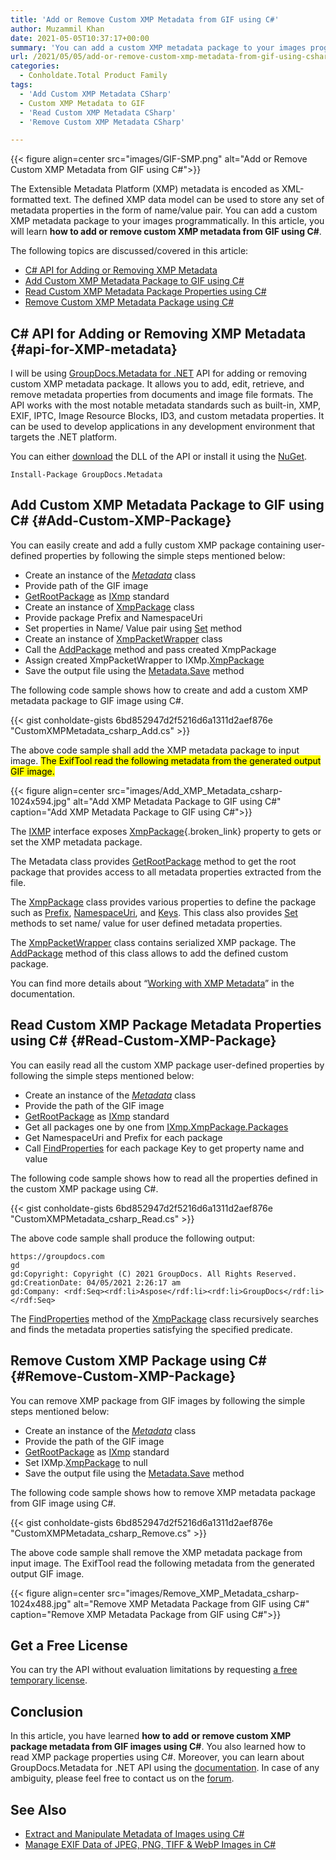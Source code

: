 ```yaml
---
title: 'Add or Remove Custom XMP Metadata from GIF using C#'
author: Muzammil Khan
date: 2021-05-05T10:37:17+00:00
summary: 'You can add a custom XMP metadata package to your images programmatically. In this article, you will learn **how to add or remove custom XMP metadata from GIF using C#**. '
url: /2021/05/05/add-or-remove-custom-xmp-metadata-from-gif-using-csharp/
categories:
  - Conholdate.Total Product Family
tags:
  - 'Add Custom XMP Metadata CSharp'
  - Custom XMP Metadata to GIF
  - 'Read Custom XMP Metadata CSharp'
  - 'Remove Custom XMP Metadata CSharp'

---
```



{{< figure align=center src="images/GIF-SMP.png" alt="Add or Remove Custom XMP Metadata from GIF using C#">}}
 

The Extensible Metadata Platform (XMP) metadata is encoded as XML-formatted text. The defined XMP data model can be used to store any set of metadata properties in the form of name/value pair. You can add a custom XMP metadata package to your images programmatically. In this article, you will learn **how to add or remove custom XMP metadata from GIF using C#**.

The following topics are discussed/covered in this article:

  * [C# API for Adding or Removing XMP Metadata][2]
  * [Add Custom XMP Metadata Package to GIF using C#][3]
  * [Read Custom XMP Metadata Package Properties using C#][4]
  * [Remove Custom XMP Metadata Package using C#][5]

## C# API for Adding or Removing XMP Metadata {#api-for-XMP-metadata}

I will be using [GroupDocs.Metadata for .NET][6] API for adding or removing custom XMP metadata package. It allows you to add, edit, retrieve, and remove metadata properties from documents and image file formats. The API works with the most notable metadata standards such as built-in, XMP, EXIF, IPTC, Image Resource Blocks, ID3, and custom metadata properties. It can be used to develop applications in any development environment that targets the .NET platform.

You can either [download][7] the DLL of the API or install it using the [NuGet][8].

```
Install-Package GroupDocs.Metadata
```

## Add Custom XMP Metadata Package to GIF using C# {#Add-Custom-XMP-Package}

You can easily create and add a fully custom XMP package containing user-defined properties by following the simple steps mentioned below:

  * Create an instance of the _[Metadata][9]_ class
  * Provide path of the GIF image
  * [GetRootPackage][10] as [IXmp][11] standard
  * Create an instance of [XmpPackage][12] class
  * Provide package Prefix and NamespaceUri
  * Set properties in Name/ Value pair using [Set][13] method
  * Create an instance of [XmpPacketWrapper][14] class
  * Call the [AddPackage][15] method and pass created XmpPackage
  * Assign created XmpPacketWrapper to IXMp.[XmpPackage][16]
  * Save the output file using the [Metadata.Save][17] method

The following code sample shows how to create and add a custom XMP metadata package to GIF image using C#.

{{< gist conholdate-gists 6bd852947d2f5216d6a1311d2aef876e "CustomXMPMetadata_csharp_Add.cs" >}}

The above code sample shall add the XMP metadata package to input image. <mark>The ExifTool read the following metadata from the generated output GIF image.</mark>

{{< figure align=center src="images/Add_XMP_Metadata_csharp-1024x594.jpg" alt="Add XMP Metadata Package to GIF using C#" caption="Add XMP Metadata Package to GIF using C#">}}
 

The [IXMP][11] interface exposes [XmpPackage][19]{.broken_link} property to gets or set the XMP metadata package.

The Metadata class provides [GetRootPackage][10] method to get the root package that provides access to all metadata properties extracted from the file.

The [XmpPackage][12] class provides various properties to define the package such as [Prefix][20], [NamespaceUri][21], and [Keys][22]. This class also provides [Set][13] methods to set name/ value for user defined metadata properties.

The [XmpPacketWrapper][14] class contains serialized XMP package. The [AddPackage][15] method of this class allows to add the defined custom package.

You can find more details about “[Working with XMP Metadata][23]” in the documentation.

## Read Custom XMP Package Metadata Properties using C# {#Read-Custom-XMP-Package}

You can easily read all the custom XMP package user-defined properties by following the simple steps mentioned below:

  * Create an instance of the _[Metadata][9]_ class
  * Provide the path of the GIF image
  * [GetRootPackage][10] as [IXmp][11] standard
  * Get all packages one by one from [IXmp.XmpPackage.Packages][24]
  * Get NamespaceUri and Prefix for each package
  * Call [FindProperties][25] for each package Key to get property name and value

The following code sample shows how to read all the properties defined in the custom XMP package using C#.

{{< gist conholdate-gists 6bd852947d2f5216d6a1311d2aef876e "CustomXMPMetadata_csharp_Read.cs" >}}

The above code sample shall produce the following output:

```
https://groupdocs.com
gd
gd:Copyright: Copyright (C) 2021 GroupDocs. All Rights Reserved.
gd:CreationDate: 04/05/2021 2:26:17 am
gd:Company: <rdf:Seq><rdf:li>Aspose</rdf:li><rdf:li>GroupDocs</rdf:li></rdf:Seq>
```

The [FindProperties][25] method of the [XmpPackage][12] class recursively searches and finds the metadata properties satisfying the specified predicate.

## Remove Custom XMP Package using C# {#Remove-Custom-XMP-Package}

You can remove XMP package from GIF images by following the simple steps mentioned below:

  * Create an instance of the _[Metadata][9]_ class
  * Provide the path of the GIF image
  * [GetRootPackage][10] as [IXmp][11] standard
  * Set IXMp.[XmpPackage][16] to null
  * Save the output file using the [Metadata.Save][17] method

The following code sample shows how to remove XMP metadata package from GIF image using C#.

{{< gist conholdate-gists 6bd852947d2f5216d6a1311d2aef876e "CustomXMPMetadata_csharp_Remove.cs" >}}

The above code sample shall remove the XMP metadata package from input image. The ExifTool read the following metadata from the generated output GIF image.

{{< figure align=center src="images/Remove_XMP_Metadata_csharp-1024x488.jpg" alt="Remove XMP Metadata Package from GIF using C#" caption="Remove XMP Metadata Package from GIF using C#">}}
 

## Get a Free License

You can try the API without evaluation limitations by requesting [a free temporary license][27].

## Conclusion

In this article, you have learned **how to add** **or remove custom XMP package metadata from GIF images using C#**. You also learned how to read XMP package properties using C#. Moreover, you can learn about GroupDocs.Metadata for .NET API using the [documentation][28]. In case of any ambiguity, please feel free to contact us on the [forum][29].

## See Also

  * [Extract and Manipulate Metadata of Images using C#][30]
  * [Manage EXIF Data of JPEG, PNG, TIFF & WebP Images in C#][31]

 [1]: https://blog.conholdate.com/wp-content/uploads/sites/27/2021/05/GIF-SMP.png
 [2]: #api-for-XMP-metadata
 [3]: #Add-Custom-XMP-Package
 [4]: #Read-Custom-XMP-Package
 [5]: #Remove-Custom-XMP-Package
 [6]: https://products.groupdocs.com/metadata/net
 [7]: https://downloads.groupdocs.com/metadata/net
 [8]: https://www.nuget.org/packages/GroupDocs.Metadata
 [9]: https://apireference.groupdocs.com/metadata/net/groupdocs.metadata/metadata
 [10]: https://apireference.groupdocs.com/metadata/net/groupdocs.metadata/metadata/methods/getrootpackage
 [11]: https://apireference.groupdocs.com/metadata/net/groupdocs.metadata.standards.xmp/ixmp
 [12]: https://apireference.groupdocs.com/metadata/net/groupdocs.metadata.standards.xmp/xmppackage
 [13]: https://apireference.groupdocs.com/metadata/net/groupdocs.metadata.standards.xmp.xmppackage/set/methods/7
 [14]: https://apireference.groupdocs.com/metadata/net/groupdocs.metadata.standards.xmp/xmppacketwrapper
 [15]: https://apireference.groupdocs.com/metadata/net/groupdocs.metadata.standards.xmp/xmppacketwrapper/methods/addpackage
 [16]: https://apireference.groupdocs.com/metadata/net/groupdocs.metadata.standards.xmp/ixmp/properties/xmppackage
 [17]: https://apireference.groupdocs.com/metadata/net/groupdocs.metadata.metadata/save/methods/2
 [18]: https://blog.conholdate.com/wp-content/uploads/sites/27/2021/05/Add_XMP_Metadata_csharp.jpg
 [19]: http://XmpPackage
 [20]: https://apireference.groupdocs.com/metadata/net/groupdocs.metadata.standards.xmp/xmppackage/properties/prefix
 [21]: https://apireference.groupdocs.com/metadata/net/groupdocs.metadata.standards.xmp/xmppackage/properties/namespaceuri
 [22]: https://apireference.groupdocs.com/metadata/net/groupdocs.metadata.common/metadatapackage/properties/keys
 [23]: https://docs.groupdocs.com/metadata/net/working-with-xmp-metadata/
 [24]: https://apireference.groupdocs.com/metadata/net/groupdocs.metadata.standards.xmp/xmppacketwrapper/properties/packages
 [25]: https://apireference.groupdocs.com/metadata/net/groupdocs.metadata.common/metadatapackage/methods/findproperties
 [26]: https://blog.conholdate.com/wp-content/uploads/sites/27/2021/05/Remove_XMP_Metadata_csharp.jpg
 [27]: https://purchase.groupdocs.com/temporary-license
 [28]: https://docs.groupdocs.com/metadata/net/
 [29]: https://forum.groupdocs.com/c/metadata/
 [30]: https://blog.groupdocs.cloud/2021/04/20/extract-and-manipulate-metadata-of-images-using-csharp/
 [31]: https://blog.groupdocs.com/2020/05/13/manage-exif-data-in-csharp-net-for-jpeg-png-tiff-webp-images/







